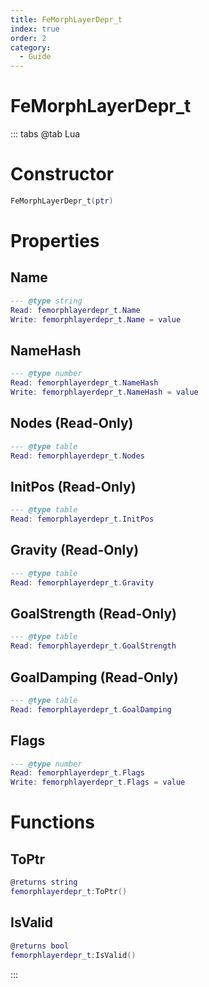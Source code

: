 ```yaml
---
title: FeMorphLayerDepr_t
index: true
order: 2
category:
  - Guide
---
```


# FeMorphLayerDepr_t

::: tabs
@tab Lua
# Constructor
```lua
FeMorphLayerDepr_t(ptr)
```
# Properties
## Name 
```lua
--- @type string
Read: femorphlayerdepr_t.Name
Write: femorphlayerdepr_t.Name = value
```
## NameHash 
```lua
--- @type number
Read: femorphlayerdepr_t.NameHash
Write: femorphlayerdepr_t.NameHash = value
```
## Nodes (Read-Only)
```lua
--- @type table
Read: femorphlayerdepr_t.Nodes
```
## InitPos (Read-Only)
```lua
--- @type table
Read: femorphlayerdepr_t.InitPos
```
## Gravity (Read-Only)
```lua
--- @type table
Read: femorphlayerdepr_t.Gravity
```
## GoalStrength (Read-Only)
```lua
--- @type table
Read: femorphlayerdepr_t.GoalStrength
```
## GoalDamping (Read-Only)
```lua
--- @type table
Read: femorphlayerdepr_t.GoalDamping
```
## Flags 
```lua
--- @type number
Read: femorphlayerdepr_t.Flags
Write: femorphlayerdepr_t.Flags = value
```
# Functions
## ToPtr
```lua
@returns string
femorphlayerdepr_t:ToPtr()
```
## IsValid
```lua
@returns bool
femorphlayerdepr_t:IsValid()
```

:::